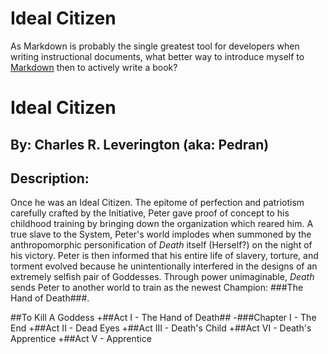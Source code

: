 # Ideal Citizen

As Markdown is probably the single greatest tool for developers when writing instructional documents, what better way to introduce myself to [Markdown](https://daringfireball.net/projects/markdown/) then to actively write a book?

Ideal Citizen
=============
By: Charles R. Leverington \(aka: Pedran\)
--------------------------

## Description: 
Once he was an Ideal Citizen. The epitome of perfection and patriotism carefully crafted by the Initiative, Peter gave proof of concept to his childhood training by bringing down the organization which reared him. A true slave to the System, Peter's world implodes when summoned by the anthropomorphic personification of *Death* itself \(Herself?\) on the night of his victory. Peter is then informed that his entire life of slavery, torture, and torment evolved because he unintentionally interfered in the designs of an extremely selfish pair of Goddesses. Through power unimaginable, *Death* sends Peter to another world to train as the newest Champion: ###The Hand of Death###. 

##To Kill A Goddess 
+##Act I - The Hand of Death##
  -###Chapter I - The End
+##Act II - Dead Eyes
+##Act III - Death's Child
+##Act VI - Death's Apprentice
+##Act V - Apprentice 